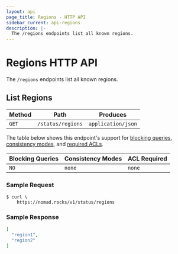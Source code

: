 ```yaml
---
layout: api
page_title: Regions - HTTP API
sidebar_current: api-regions
description: |-
  The /regions endpoints list all known regions.
---
```


# Regions HTTP API

The `/regions` endpoints list all known regions.

## List Regions

| Method | Path                         | Produces                   |
| ------ | ---------------------------- | -------------------------- |
| `GET`  | `/status/regions`            | `application/json`         |

The table below shows this endpoint's support for
[blocking queries](/api/index.html#blocking-queries),
[consistency modes](/api/index.html#consistency-modes), and
[required ACLs](/api/index.html#acls).

| Blocking Queries | Consistency Modes | ACL Required |
| ---------------- | ----------------- | ------------ |
| `NO`             | `none`            | `none`       |

### Sample Request

```text
$ curl \
    https://nomad.rocks/v1/status/regions
```

### Sample Response

```json
[
  "region1",
  "region2"
]
```
